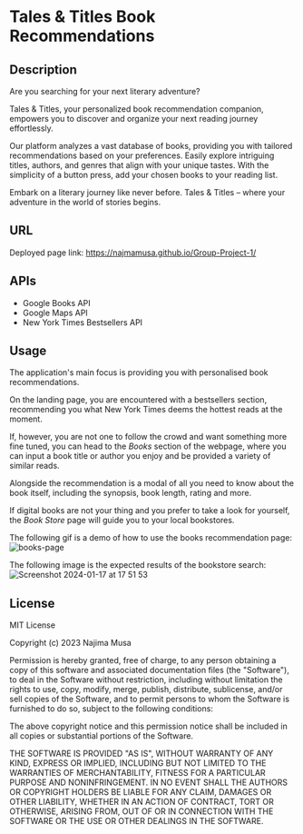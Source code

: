 # Tales & Titles Book Recommendations

## Description

Are you searching for your next literary adventure?

Tales & Titles, your personalized book recommendation companion, empowers you to discover and organize your next reading journey effortlessly.

Our platform analyzes a vast database of books, providing you with tailored recommendations based on your preferences. Easily explore intriguing titles, authors, and genres that align with your unique tastes. With the simplicity of a button press, add your chosen books to your reading list.

Embark on a literary journey like never before. Tales & Titles – where your adventure in the world of stories begins.

## URL

Deployed page link: https://najmamusa.github.io/Group-Project-1/

## APIs

- Google Books API
- Google Maps API
- New York Times Bestsellers API

## Usage 

The application's main focus is providing you with personalised book recommendations.

On the landing page, you are encountered with a bestsellers section, recommending you what New York Times deems the hottest reads at the moment.

If, however, you are not one to follow the crowd and want something more fine tuned, you can head to the _Books_ section of the webpage, where you can input a book title or author you enjoy and be provided a variety of similar reads.

Alongside the recommendation is a modal of all you need to know about the book itself, including the synopsis, book length, rating and more. 

If digital books are not your thing and you prefer to take a look for yourself, the _Book Store_ page will guide you to your local bookstores.

The following gif is a demo of how to use the books recommendation page: 
![books-page](https://github.com/najmamusa/Group-Project-1/assets/110435863/56970522-ddcd-4b95-815f-7282173fd30d)

The following image is the expected results of the bookstore search:
![Screenshot 2024-01-17 at 17 51 53](https://github.com/najmamusa/Group-Project-1/assets/110435863/b38f9ef6-ce61-4a97-bad9-75a51412dad8)

## License

MIT License

Copyright (c) 2023 Najima Musa

Permission is hereby granted, free of charge, to any person obtaining a copy of this software and associated documentation files (the "Software"), to deal in the Software without restriction, including without limitation the rights to use, copy, modify, merge, publish, distribute, sublicense, and/or sell copies of the Software, and to permit persons to whom the Software is furnished to do so, subject to the following conditions:

The above copyright notice and this permission notice shall be included in all copies or substantial portions of the Software.

THE SOFTWARE IS PROVIDED "AS IS", WITHOUT WARRANTY OF ANY KIND, EXPRESS OR IMPLIED, INCLUDING BUT NOT LIMITED TO THE WARRANTIES OF MERCHANTABILITY, FITNESS FOR A PARTICULAR PURPOSE AND NONINFRINGEMENT. IN NO EVENT SHALL THE AUTHORS OR COPYRIGHT HOLDERS BE LIABLE FOR ANY CLAIM, DAMAGES OR OTHER LIABILITY, WHETHER IN AN ACTION OF CONTRACT, TORT OR OTHERWISE, ARISING FROM, OUT OF OR IN CONNECTION WITH THE SOFTWARE OR THE USE OR OTHER DEALINGS IN THE SOFTWARE.

